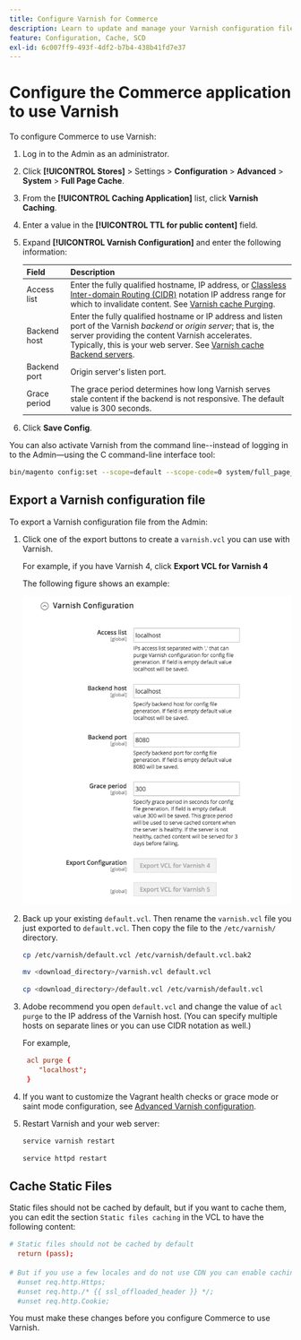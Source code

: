 ```yaml
---
title: Configure Varnish for Commerce
description: Learn to update and manage your Varnish configuration file for the Commerce application.
feature: Configuration, Cache, SCD
exl-id: 6c007ff9-493f-4df2-b7b4-438b41fd7e37
---
```

# Configure the Commerce application to use Varnish

To configure Commerce to use Varnish:

1. Log in to the Admin as an administrator.
1. Click **[!UICONTROL Stores]** > Settings > **Configuration** > **Advanced** > **System** > **Full Page Cache**.
1. From the **[!UICONTROL Caching Application]** list, click **Varnish Caching**.
1. Enter a value in the **[!UICONTROL TTL for public content]** field.
1. Expand **[!UICONTROL Varnish Configuration]** and enter the following information:

   | Field | Description |
   | ----- | ----------- |
   | Access list | Enter the fully qualified hostname, IP address, or [Classless Inter-domain Routing (CIDR)](https://www.digitalocean.com/community/tutorials/understanding-ip-addresses-subnets-and-cidr-notation-for-networking) notation IP address range for which to invalidate content. See [Varnish cache Purging](https://varnish-cache.org/docs/3.0/tutorial/purging.html). |
   | Backend host | Enter the fully qualified hostname or IP address and listen port of the Varnish _backend_ or _origin server_; that is, the server providing the content Varnish accelerates. Typically, this is your web server. See [Varnish cache Backend servers](https://www.varnish-cache.org/docs/trunk/users-guide/vcl-backends.html). |
   | Backend port | Origin server's listen port. |
   | Grace period | The grace period determines how long Varnish serves stale content if the backend is not responsive. The default value is 300 seconds. |

1. Click **Save Config**.

You can also activate Varnish from the command line--instead of logging in to the Admin—using the C command-line interface tool:

```bash
bin/magento config:set --scope=default --scope-code=0 system/full_page_cache/caching_application 2
```

## Export a Varnish configuration file

To export a Varnish configuration file from the Admin:

1. Click one of the export buttons to create a `varnish.vcl` you can use with Varnish.

   For example, if you have Varnish 4, click **Export VCL for Varnish 4**

   The following figure shows an example:

   ![Configure Commerce to use Varnish in the Admin](../../assets/configuration/varnish-admin-22.png)

1. Back up your existing `default.vcl`. Then rename the `varnish.vcl` file you just exported to `default.vcl`. Then copy the file to the `/etc/varnish/` directory.

   ```bash
   cp /etc/varnish/default.vcl /etc/varnish/default.vcl.bak2
   ```

   ```bash
   mv <download_directory>/varnish.vcl default.vcl
   ```

   ```bash
   cp <download_directory>/default.vcl /etc/varnish/default.vcl
   ```

1. Adobe recommend you open `default.vcl` and change the value of `acl purge` to the IP address of the Varnish host. (You can specify multiple hosts on separate lines or you can use CIDR notation as well.)

   For example,

   ```conf
    acl purge {
       "localhost";
    }
   ```

1. If you want to customize the Vagrant health checks or grace mode or saint mode configuration, see [Advanced Varnish configuration](config-varnish-advanced.md).

1. Restart Varnish and your web server:

   ```bash
   service varnish restart
   ```

   ```bash
   service httpd restart
   ```

## Cache Static Files

Static files should not be cached by default, but if you want to cache them, you can edit the section `Static files caching` in the VCL to have the following content:

```conf
# Static files should not be cached by default
  return (pass);

# But if you use a few locales and do not use CDN you can enable caching static files by commenting previous line (#return (pass);) and uncommenting next 3 lines
  #unset req.http.Https;
  #unset req.http./* {{ ssl_offloaded_header }} */;
  #unset req.http.Cookie;
```

You must make these changes before you configure Commerce to use Varnish.
